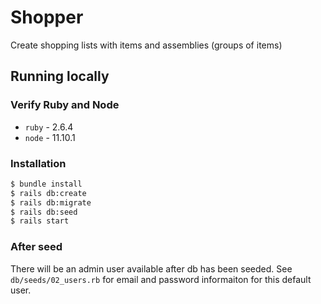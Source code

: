 # Shopper

Create shopping lists with items and assemblies (groups of items)

## Running locally

### Verify Ruby and Node

* `ruby` - 2.6.4
* `node` - 11.10.1

### Installation

```bash
$ bundle install
$ rails db:create
$ rails db:migrate
$ rails db:seed
$ rails start
```

### After seed

There will be an admin user available after db has been seeded.  See `db/seeds/02_users.rb` for email and password informaiton for this default user.
